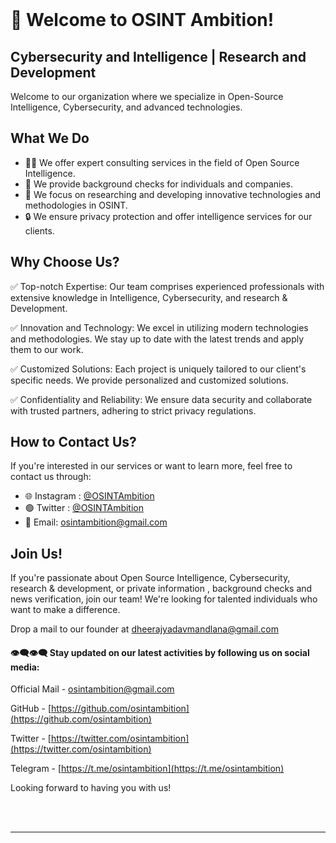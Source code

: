 <br>


# 🚀 Welcome to OSINT Ambition!

## Cybersecurity and Intelligence | Research and Development 

Welcome to our organization where we specialize in Open-Source Intelligence, Cybersecurity, and advanced technologies. 

## What We Do

- 👨‍💻 We offer expert consulting services in the field of Open Source Intelligence.
- 🧠 We provide background checks for individuals and companies.
- 🎯 We focus on researching and developing innovative technologies and methodologies in OSINT.
- 🔒 We ensure privacy protection and offer intelligence services for our clients.

## Why Choose Us?

✅ Top-notch Expertise: Our team comprises experienced professionals with extensive knowledge in Intelligence, Cybersecurity, and research & Development.

✅ Innovation and Technology: We excel in utilizing modern technologies and methodologies. We stay up to date with the latest trends and apply them to our work.

✅ Customized Solutions: Each project is uniquely tailored to our client's specific needs. We provide personalized and customized solutions.

✅ Confidentiality and Reliability: We ensure data security and collaborate with trusted partners, adhering to strict privacy regulations.

## How to Contact Us?

If you're interested in our services or want to learn more, feel free to contact us through:

- 🌐 Instagram : [@OSINTAmbition](https://www.instagram.com/osintambition/)
- 🟢 Twitter : [@OSINTAmbition](https://twitter.com/osintambition)
- 📧 Email: osintambition@gmail.com


## Join Us!

If you're passionate about Open Source Intelligence, Cybersecurity, research & development, or private information , background checks and news verification, join our team! We're looking for talented individuals who want to make a difference. 

Drop a mail to our founder at dheerajyadavmandlana@gmail.com


#### 👁️‍🗨️👁️‍🗨️ Stay updated on our latest activities by following us on social media:
Official Mail - osintambition@gmail.com

GitHub - [https://github.com/osintambition](https://github.com/osintambition)

Twitter - [https://twitter.com/osintambition](https://twitter.com/osintambition)

Telegram - [https://t.me/osintambition](https://t.me/osintambition)

    
Looking forward to having you with us!



<br><br>



* * *
